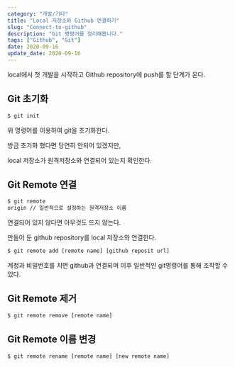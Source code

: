 ```yaml
---
category: "개발/기타"
title: "Local 저장소와 Github 연결하기"
slug: "Connect-to-github"
description: "Git 명령어를 정리해봅니다."
tags: ["Github", "Git"]
date: 2020-09-16
update_date: 2020-09-16
---
```


local에서 첫 개발을 시작하고 Github repository에 push를 할 단계가 온다.

## Git 초기화

```bash
$ git init
```

위 명령어를 이용하여 git을 초기화한다.

방금 초기화 했다면 당연히 안되어 있겠지만, 
 
local 저장소가 원격저장소와 연결되어 있는지 확인한다. 

## Git Remote 연결

```bash
$ git remote
origin // 일반적으로 설정하는 원격저장소 이름
```

연결되어 있지 않다면 아무것도 뜨지 않는다.

만들어 둔 github repository를 local 저장소와 연결한다.

```bash
$ git remote add [remote name] [github reposit url]
```

계정과 비밀번호를 치면 github과 연결되며 이후 일반적인 git명령어를 통해 조작할 수 있다.

## Git Remote 제거

```bash
$ git remote remove [remote name]
```

## Git Remote 이름 변경

```bash
$ git remote rename [remote name] [new remote name]
```
